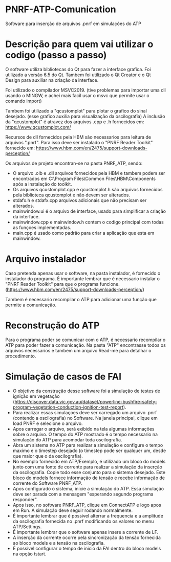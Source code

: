 # PNRF-ATP-Comunication
Software para inserção de arquivos .pnrf em simulações do ATP 

# Descrição para quem vai utilizar o codigo (passo a passo)
O software utiliza bibliotecas do Qt para fazer a interface grafica. Foi utilizado a versão 6.5 do Qt. Tambem foi utilizado o Qt Creator e o Qt Design para auxiliar na criação da interface.

Foi utilizado o compilador MSVC2019. (tive problemas para importar uma dll usando o MINGW, e achei mais facil usar o msvc que permite usar o comando import)

Tambem foi utilizado a "qcustomplot" para plotar o grafico do sinal desejado. (esse grafico auxilia para visualização da oscilografia)
A inclusão da "qcustomplot" é atravez dos arquivos .cpp e .h fornecidos em: https://www.qcustomplot.com/

Recursos de dll fornecidos pela HBM são necessarios para leitura de arquivos ".pnrf". Para isso deve ser instalado o "PNRF Reader Toolkit" fornecido em: https://www.hbm.com/en/2475/support-downloads-perception/

Os arquivos de projeto encontran-se na pasta PNRF_ATP, sendo:
  * O arquivo .olb e .dll arquivos fornecidos pela HBM e tambem podem ser encontrados em C:\Program Files\Common Files\HBM\Components após a instalação do toolkit.
  * Os arquivos qcustomplot.cpp e qcustomplot.h são arquivos fornecidos pela biblioteca qcustomplot e não devem ser alterados.
  * stdafx.h e stdafx.cpp arquivos adicionais que não precisam ser alterados.
  * mainwindow.ui é o arquivo de interface, usado para simplificar a criação da interface.
  * mainwindow.cpp e mainwindow.h contem o codigo principal com todas as funçoes implementadas.
  * main.cpp é usado como padrão para criar a aplicação que esta em mainwindow.

# Arquivo instalador
Caso pretenda apenas usar o software, na pasta instalador, é fornecido o instalador do programa. 
É importante lembrar que é necessario instalar o "PNRF Reader Toolkit" para que o programa funcione. (https://www.hbm.com/en/2475/support-downloads-perception/)

Tambem é necessario recompilar o ATP para adicionar uma função que permite a comunicação.

# Reconstrução do ATP
Para o programa poder se comunicar com o ATP, é necessario recompilar o ATP para poder fazer a comunicação.
Na pasta "ATP" encontrasse todos os arquivos necessarios e tambem um arquivo Read-me para detalhar o procedimento.

# Simulação de casos de FAI
* O objetivo da construção desse software foi a simulação de testes de ignição em vegetação (https://discover.data.vic.gov.au/dataset/powerline-bushfire-safety-program-vegetation-conduction-ignition-test-report). 
* Para realizar essas simulaçoes deve ser carregado um arquivo .pnrf (contendo a oscilografia) no Software. Na janela principal, clique em load PNRF e selecione o arquivo.
* Apos carregar o arquivo, será exibido na tela algumas informações sobre o arquivo. O tempo do ATP mostrado é o tempo necessario na simulação do ATP para acomodar toda oscilografia.
* Abra um sistema no ATP para realizar a simulação e configure o tempo maximo e o timestep desejado (o timestep pode ser qualquer um, desde que maior que o da oscilografia).
* No exemplo fornecido em ATP/Exemplo, é utilizado um bloco do models junto com uma fonte de corrente para realizar a simulação da inserção da oscilografia. Copie todo esse conjunto para o sistema desejado. Este bloco do models fornece informação de tensão e recebe informação de corrente do Software PNRF_ATP.
* Apos configurado o sistema, inicie a simulação do ATP. Essa simulação deve ser parada com a mensagem "esperando segundo programa responder".
* Apos isso, no software PNRF_ATP, clique em ConnectATP e logo apos em Run. A simulação deve seguir rodando normalmente.
* É importante lembrar que é possivel alterrar a frequencia e a amplitude da oscilografia fornecida no .pnrf modificando os valores no menu ATP/Settings.
* É importante lembrar que o software apenas insere a corrente de LF.
* A inserção da corrente ocorre pela sincronização da tensão fornecida ao bloco models e a tensão na oscilografia.
* É possivel configurar o tempo de inicio da FAI dentro do bloco models na opção tstart.
